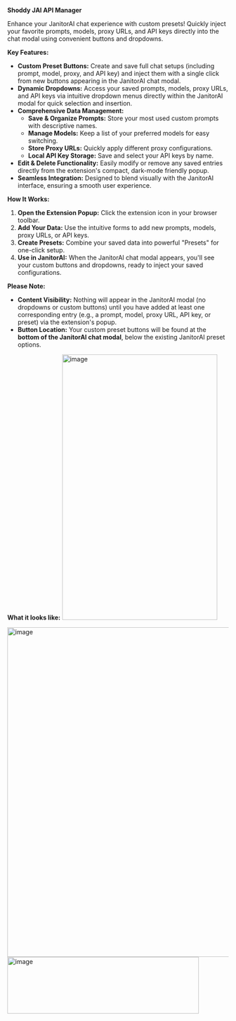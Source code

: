 **Shoddy JAI API Manager**

Enhance your JanitorAI chat experience with custom presets! Quickly inject your favorite prompts, models, proxy URLs, and API keys directly into the chat modal using convenient buttons and dropdowns.

**Key Features:**

* **Custom Preset Buttons:** Create and save full chat setups (including prompt, model, proxy, and API key) and inject them with a single click from new buttons appearing in the JanitorAI chat modal.
* **Dynamic Dropdowns:** Access your saved prompts, models, proxy URLs, and API keys via intuitive dropdown menus directly within the JanitorAI modal for quick selection and insertion.
* **Comprehensive Data Management:**
    * **Save & Organize Prompts:** Store your most used custom prompts with descriptive names.
    * **Manage Models:** Keep a list of your preferred models for easy switching.
    * **Store Proxy URLs:** Quickly apply different proxy configurations.
    * **Local API Key Storage:** Save and select your API keys by name.
* **Edit & Delete Functionality:** Easily modify or remove any saved entries directly from the extension's compact, dark-mode friendly popup.
* **Seamless Integration:** Designed to blend visually with the JanitorAI interface, ensuring a smooth user experience.

**How It Works:**

1.  **Open the Extension Popup:** Click the extension icon in your browser toolbar.
2.  **Add Your Data:** Use the intuitive forms to add new prompts, models, proxy URLs, or API keys.
3.  **Create Presets:** Combine your saved data into powerful "Presets" for one-click setup.
4.  **Use in JanitorAI:** When the JanitorAI chat modal appears, you'll see your custom buttons and dropdowns, ready to inject your saved configurations.

**Please Note:**

* **Content Visibility:** Nothing will appear in the JanitorAI modal (no dropdowns or custom buttons) until you have added at least one corresponding entry (e.g., a prompt, model, proxy URL, API key, or preset) via the extension's popup.
* **Button Location:** Your custom preset buttons will be found at the **bottom of the JanitorAI chat modal**, below the existing JanitorAI preset options.

**What it looks like:**
<img width="353" height="604" alt="image" src="https://github.com/user-attachments/assets/67dcabbd-a350-4d66-bbc0-ea887f850724" />

<img width="625" height="750" alt="image" src="https://github.com/user-attachments/assets/349e3c5a-8928-47f5-8eab-e6cadecdab3f" />

<img width="436" height="129" alt="image" src="https://github.com/user-attachments/assets/f0e7bbc8-1bfe-49f2-b0d3-d061a2dba357" />



